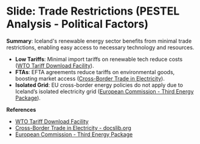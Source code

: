 
# Slide: Trade Restrictions (PESTEL Analysis - Political Factors)

**Summary**: Iceland's renewable energy sector benefits from minimal trade restrictions, enabling easy access to necessary technology and resources.

- **Low Tariffs**: Minimal import tariffs on renewable tech reduce costs ([WTO Tariff Download Facility](https://tariffdata.wto.org/)).
- **FTAs**: EFTA agreements reduce tariffs on environmental goods, boosting market access ([Cross-Border Trade in Electricity](https://docslib.org/doc/5273333/cross-border-trade-in-electricity-under-eu-eea-and-wto-law-a-case-study-iceland)).
- **Isolated Grid**: EU cross-border energy policies do not apply due to Iceland’s isolated electricity grid ([European Commission - Third Energy Package](https://commission.europa.eu/news/joint-understanding-application-third-energy-package-towards-iceland-2019-03-22_en)).

**References**
- [WTO Tariff Download Facility](https://tariffdata.wto.org/)
- [Cross-Border Trade in Electricity - docslib.org](https://docslib.org/doc/5273333/cross-border-trade-in-electricity-under-eu-eea-and-wto-law-a-case-study-iceland)
- [European Commission - Third Energy Package](https://commission.europa.eu/news/joint-understanding-application-third-energy-package-towards-iceland-2019-03-22_en)
